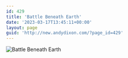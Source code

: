 ```yaml
---
id: 429
title: 'Battle Beneath Earth'
date: '2023-03-17T13:45:11+00:00'
layout: page
guid: 'http://new.andydixon.com/?page_id=429'
---
```


![Battle Beneath Earth](https://i0.wp.com/assets.g8x2.ldn.idrivee2-23.com/posters/Battle%20Beneath%20Earth%2001.jpg?w=1200&ssl=1 "Battle Beneath Earth")